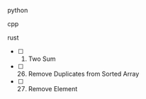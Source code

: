 python


cpp

rust

- [ ] 1. Two Sum
- [ ] 26. Remove Duplicates from Sorted Array
- [ ] 27. Remove Element

